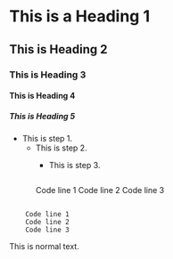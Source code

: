 # This is a Heading 1

## This is Heading 2

### This is Heading 3

#### This is Heading 4

##### This is Heading 5


- This is step 1.   
  - This is step 2.
     - This is step 3.

       ```Code Sample
    Code line 1
    Code line 2
    Code line 3
      ```
    
```Code Sample
    Code line 1
    Code line 2
    Code line 3
```

This is normal text.

